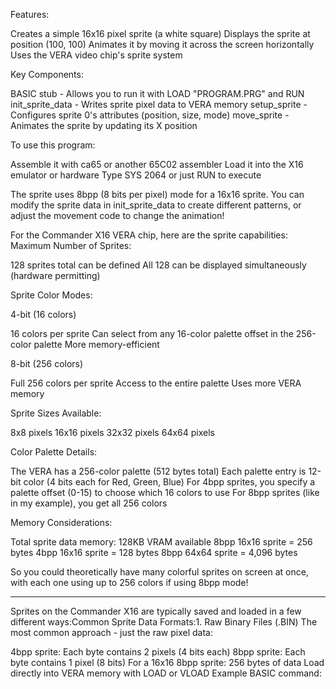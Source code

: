 Features:

Creates a simple 16x16 pixel sprite (a white square) Displays the sprite at position (100, 100) Animates it by moving it across the screen horizontally Uses the VERA video chip's sprite system

Key Components:

BASIC stub - Allows you to run it with LOAD "PROGRAM.PRG" and RUN init_sprite_data - Writes sprite pixel data to VERA memory setup_sprite - Configures sprite 0's attributes (position, size, mode) move_sprite - Animates the sprite by updating its X position

To use this program:

Assemble it with ca65 or another 65C02 assembler Load it into the X16 emulator or hardware Type SYS 2064 or just RUN to execute

The sprite uses 8bpp (8 bits per pixel) mode for a 16x16 sprite. You can modify the sprite data in init_sprite_data to create different patterns, or adjust the movement code to change the animation!


For the Commander X16 VERA chip, here are the sprite capabilities: Maximum Number of Sprites:

128 sprites total can be defined All 128 can be displayed simultaneously (hardware permitting)

Sprite Color Modes:

4-bit (16 colors)

16 colors per sprite Can select from any 16-color palette offset in the 256-color palette More memory-efficient

8-bit (256 colors)

Full 256 colors per sprite Access to the entire palette Uses more VERA memory

Sprite Sizes Available:

8x8 pixels 16x16 pixels 32x32 pixels 64x64 pixels

Color Palette Details:

The VERA has a 256-color palette (512 bytes total) Each palette entry is 12-bit color (4 bits each for Red, Green, Blue) For 4bpp sprites, you specify a palette offset (0-15) to choose which 16 colors to use For 8bpp sprites (like in my example), you get all 256 colors

Memory Considerations:

Total sprite data memory: 128KB VRAM available 8bpp 16x16 sprite = 256 bytes 4bpp 16x16 sprite = 128 bytes 8bpp 64x64 sprite = 4,096 bytes

So you could theoretically have many colorful sprites on screen at once, with each one using up to 256 colors if using 8bpp mode!

********************************************************************************************************************

Sprites on the Commander X16 are typically saved and loaded in a few different ways:Common Sprite Data Formats:1. Raw Binary Files (.BIN) The most common approach - just the raw pixel data:

4bpp sprite: Each byte contains 2 pixels (4 bits each) 8bpp sprite: Each byte contains 1 pixel (8 bits) For a 16x16 8bpp sprite: 256 bytes of data Load directly into VERA memory with LOAD or VLOAD Example BASIC command:
